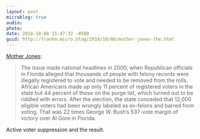 ```yaml
---
layout: post
microblog: true
audio: 
photo: 
date: 2018-10-08 15:47:32 -0500
guid: http://frankm.micro.blog/2018/10/08/mother-jones-the.html
---
```

[Mother Jones](https://www.motherjones.com/politics/2018/10/inside-the-unlikely-movement-that-could-restore-voting-rights-to-1-4-million-floridians/):
>The issue made national headlines in 2000, when Republican officials in Florida alleged that thousands of people with felony records were illegally registered to vote and needed to be removed from the rolls. African Americans made up only 11 percent of registered voters in the state but 44 percent of those on the purge list, which turned out to be riddled with errors. After the election, the state conceded that 12,000 eligible voters had been wrongly labeled as ex-felons and barred from voting. That was 22 times George W. Bush’s 537-vote margin of victory over Al Gore in Florida.

Active voter suppression and the result. 
